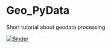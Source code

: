 # Geo_PyData
Short tutorial about geodata processing

[![Binder](https://mybinder.org/badge_logo.svg)](https://mybinder.org/v2/gh/jtuvaleva/Geo_PyData/master)
